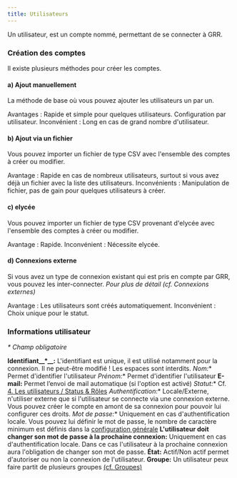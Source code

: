 ```yaml
---
title: Utilisateurs
---
```


Un utilisateur, est un compte nommé, permettant de se connecter à GRR.

### Création des comptes

Il existe plusieurs méthodes pour créer les comptes.

#### a) Ajout manuellement
La méthode de base où vous pouvez ajouter les utilisateurs un par un.

Avantages : Rapide et simple pour quelques utilisateurs. Configuration par utilisateur.
Inconvénient : Long en cas de grand nombre d'utilisateur.

#### b) Ajout via un fichier
Vous pouvez importer un fichier de type CSV avec l'ensemble des comptes à créer ou modifier.

Avantage : Rapide en cas de nombreux utilisateurs, surtout si vous avez déjà un fichier avec la liste des utilisateurs.
Inconvénients : Manipulation de fichier, pas de gain pour quelques utilisateurs à créer.

#### c) elycée
Vous pouvez importer un fichier de type CSV provenant d'elycée avec l'ensemble des comptes à créer ou modifier.

Avantage : Rapide.
Inconvénient : Nécessite elycée.

#### d) Connexions externe
Si vous avez un type de connexion existant qui est pris en compte par GRR, vous pouvez les inter-connecter.
_Pour plus de détail (cf. Connexions externes)_

Avantage : Les utilisateurs sont créés automatiquement.
Inconvénient : Choix unique pour le statut.

### Informations utilisateur
_* Champ obligatoire_

**Identifiant__*__:** L'identifiant est unique, il est utilisé notamment pour la connexion. Il ne peut-être modifié ! Les espaces sont interdits.
**Nom*:** Permet d'identifier l'utilisateur
**Prénom*:** Permet d'identifier l'utilisateur
**E-mail:** Permet l’envoi de mail automatique (si l'option est activé)
**Statut*:** Cf. [4. Les utilisateurs / Status & Rôles](http://devome.com/GRR/DOC/les-utilisateurs/statuts-and-roles)
**Authentification*:** Locale/Externe, n'utiliser externe que si l'utilisateur se connecte via une connexion externe. Vous pouvez créer le compte en amont de sa connexion pour pouvoir lui configurer ces droits.
**Mot de passe*:** Uniquement en cas d'authentification locale. Vous pouvez lui définir le mot de passe, le nombre de caractère minimum est définis dans la [configuration générale](http://devome.com/GRR/DOC/configuration-generale/securite-connexions)
**L'utilisateur doit changer son mot de passe à la prochaine connexion:** Uniquement en cas d'authentification locale. Dans ce cas l'utilisateur à la prochaine connexion aura l'obligation de changer son mot de passe.
**État:** Actif/Non actif permet d'autoriser ou non la connexion de l'utilisateur.
**Groupe:**  Un utilisateur peux faire partit de plusieurs groupes [(cf. Groupes)](http://devome.com/GRR/DOC/utilisateurs%20et%20acc%C3%A8s/groupes)
